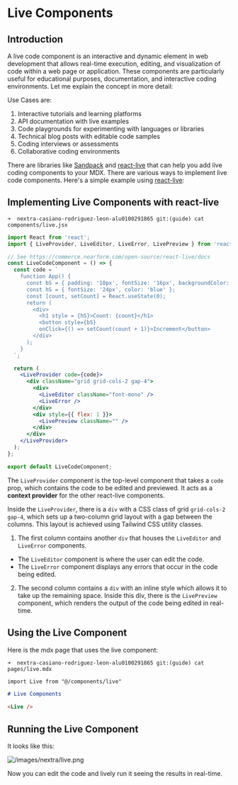 ---
---
# Live Components

## Introduction

A live code component is an interactive and dynamic element 
in web development that allows real-time execution, editing, and visualization of code within a web page or application. 
These components are particularly useful for educational purposes, documentation, and interactive coding environments. Let me explain the concept in more detail:

Use Cases are:

1. Interactive tutorials and learning platforms
2. API documentation with live examples
3. Code playgrounds for experimenting with languages or libraries
4. Technical blog posts with editable code samples
5. Coding interviews or assessments
6. Collaborative coding environments


There are libraries like [Sandpack](https://sandpack.codesandbox.io/) and [react-live](https://github.com/FormidableLabs/react-live) that can help you add live coding components to your MDX.
There are various ways to implement live code components. Here's a simple example using [react-live](https://github.com/FormidableLabs/react-live):

## Implementing Live Components with react-live

`➜  nextra-casiano-rodriguez-leon-alu0100291865 git:(guide) cat components/live.jsx`

```jsx
import React from 'react';
import { LiveProvider, LiveEditor, LiveError, LivePreview } from 'react-live';

// See https://commerce.nearform.com/open-source/react-live/docs
const LiveCodeComponent = () => {
  const code = `
    function App() {
      const bS = { padding: '10px', fontSize: '16px', backgroundColor: 'lightgreen', border: 'none', borderRadius: '5px' };
      const hS = { fontSize: '24px', color: 'blue' };
      const [count, setCount] = React.useState(0);
      return (
        <div>
          <h1 style = {hS}>Count: {count}</h1>
          <button style={bS} 
          onClick={() => setCount(count + 1)}>Increment</button>
        </div>
      );
    }
  `;

  return (
    <LiveProvider code={code}>
      <div className="grid grid-cols-2 gap-4">
        <div>
          <LiveEditor className="font-mono" />
          <LiveError />
        </div>
        <div style={{ flex: 1 }}>
          <LivePreview className="" />
        </div>
      </div>
    </LiveProvider>
  );
};

export default LiveCodeComponent;
```
The `LiveProvider` component is the top-level component that takes a `code` prop, 
which contains the code to be edited and previewed. 
It acts as a **context provider** for the other react-live components.

Inside the `LiveProvider`, there is a `div` with a CSS class of grid 
`grid-cols-2 gap-4`, which sets up a two-column grid layout with a gap between the columns. 
This layout is achieved using Tailwind CSS utility classes.

1. The first column contains another `div` that houses the `LiveEditor` and `LiveError` components. 
  - The `LiveEditor` component is where the user can edit the code. 
  - The `LiveError` component displays any errors that occur in the code being edited.
2. The second column contains a `div` with an inline style which allows it to take up the remaining space. 
    Inside this div, there is the `LivePreview` component, which renders the output of the code being edited in real-time.

## Using the Live Component

Here is the mdx page that uses the live component:

`➜  nextra-casiano-rodriguez-leon-alu0100291865 git:(guide) cat pages/live.mdx`

````markdown
import Live from "@/components/live"

# Live Components

<Live />
````

## Running the Live Component

It looks like this:

![/images/nextra/live.png](/images/nextra/live.png)

Now you can edit the code and lively run it seeing the results in real-time.